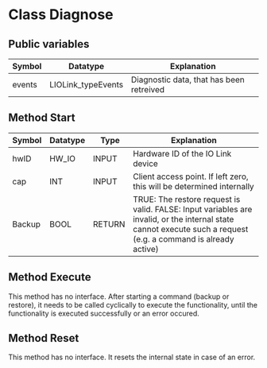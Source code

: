 # Class Diagnose

## Public variables

| Symbol | Datatype | Explanation |
| --- | --- | --- |
| events | LIOLink_typeEvents | Diagnostic data, that has been retreived |

## Method Start

| Symbol | Datatype | Type | Explanation |
| --- | --- | --- | --- |
| hwID | HW_IO | INPUT | Hardware ID of the IO Link device |
| cap | INT | INPUT | Client access point. If left zero, this will be determined internally |
| Backup | BOOL | RETURN | TRUE: The restore request is valid. FALSE: Input variables are invalid, or the internal state cannot execute such a request (e.g. a command is already active) |

## Method Execute

This method has no interface. After starting a command (backup or restore), it needs to be called cyclically to execute the functionality, until the functionality is executed successfully or an error occured.

## Method Reset

This method has no interface. It resets the internal state in case of an error.
